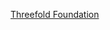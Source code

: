 


<a href="https://github.com/threefoldfoundation?page=1" target="_blank">Threefold Foundation</a>
